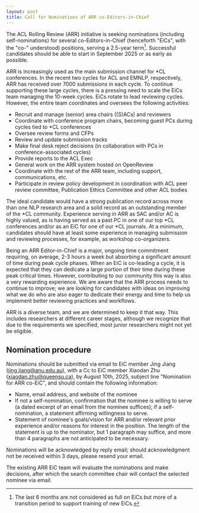 ```yaml
---
layout: post
title: Call for Nominations of ARR co-Editors-in-Chief
---
```


The ACL Rolling Review (ARR) initiative is seeking nominations (including self-nominations) for several co-Editors-in-Chief (henceforth "EiCs", with the "co-" understood) positions, serving a 2.5-year term[^1]. Successful candidates should be able to start in September 2025 or as early as possible.

ARR is increasingly used as the main submission channel for *CL conferences. In the recent two cycles for ACL and EMNLP, respectively, ARR has received over 7000 submissions in each cycle. To continue supporting these large cycles, there is a pressing need to scale the EiCs team managing the 10-week cycles. EiCs rotate to lead reviewing cycles. However, the entire team coordinates and oversees the following activities:

* Recruit and manage (senior) area chairs ((S)ACs) and reviewers
* Coordinate with conference program chairs, becoming guest PCs during cycles tied to *CL conferences
* Oversee review forms and CFPs
* Review and update submission tracks
* Make final desk reject decisions (in collaboration with PCs in conference-associated cycles)
* Provide reports to the ACL Exec
* General work on the ARR system hosted on OpenReview
* Coordinate with the rest of the ARR team, including support, communications, etc.
* Participate in review policy development in coordination with ACL peer review committee, Publication Ethics Committee and other ACL bodies

The ideal candidate would have a strong publication record across more than one NLP research area and a solid record as an outstanding member of the *CL community. Experience serving in ARR as SAC and/or AC is highly valued, as is having served as a past PC in one of our top *CL conferences and/or as an EiC for one of our *CL journals. At a minimum, candidates should have at least some experience in managing submission and reviewing processes, for example, as workshop co-organizers.

Being an ARR Editor-in-Chief is a major, ongoing time commitment requiring, on average, 2-3 hours a week but absorbing a significant amount of time during peak cycle phases. When an EiC is co-leading a cycle, it is expected that they can dedicate a large portion of their time during these peak critical times. However, contributing to our community this way is also a very rewarding experience. We are aware that the ARR process needs to continue to improve; we are looking for candidates with ideas on improving what we do who are also eager to dedicate their energy and time to help us implement better reviewing practices and workflows. 

ARR is a diverse team, and we are determined to keep it that way. This includes researchers at different career stages, although we recognize that due to the requirements we specified, most junior researchers might not yet be eligible.

## Nomination procedure

Nominations should be submitted via email to EiC member Jing Jiang (jing.jiang@anu.edu.au), with a Cc to EiC member Xiaodan Zhu (xiaodan.zhu@queensu.ca), by August 10th, 2025, subject line "Nomination for ARR co-EiC", and should contain the following information:

* Name, email address, and website of the nominee
* If not a self-nomination, confirmation that the nominee is willing to serve (a dated excerpt of an email from the nominee suffices); if a self-nomination, a statement affirming willingness to serve.
* Statement of nominee's goals/vision for ARR and/or relevant prior experience and/or reasons for interest in the position. The length of the statement is up to the nominator, but 1 paragraph may suffice, and more than 4 paragraphs are not anticipated to be necessary.

Nominations will be acknowledged by reply email; should acknowledgment not be received within 3 days, please resend your email.

The existing ARR EiC team will evaluate the nominations and make decisions, after which the search committee chair will contact the selected nominee via email. 

[^1]: The last 6 months are not considered as full on EiCs but more of a transition period to support training of new EiCs.
